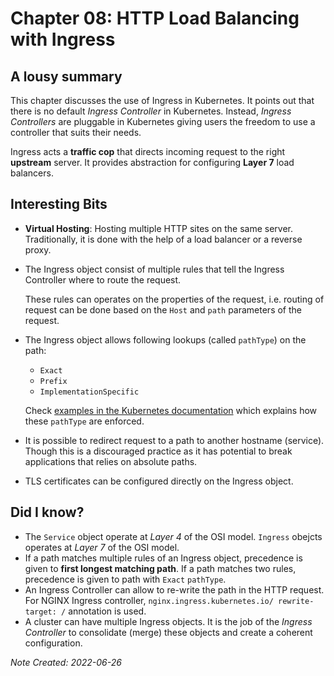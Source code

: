# Chapter 08: HTTP Load Balancing with Ingress

## A lousy summary

This chapter discusses the use of Ingress in Kubernetes.
It points out that there is no default *Ingress Controller*
in Kubernetes. Instead, *Ingress Controllers* are pluggable
in Kubernetes giving users the freedom to use a controller
that suits their needs.

Ingress acts a **traffic cop** that directs incoming request
to the right **upstream** server. It provides abstraction for
configuring **Layer 7** load balancers.

## Interesting Bits

- **Virtual Hosting**: Hosting multiple HTTP sites on the same
  server. Traditionally, it is done with the help of a load
  balancer or a reverse proxy.
- The Ingress object consist of multiple rules that tell the
  Ingress Controller where to route the request.

  These rules can operates on the properties of the request,
  i.e. routing of request can be done based on the `Host` and
  `path` parameters of the request.
- The Ingress object allows following lookups (called `pathType`) on the path:
  - `Exact`
  - `Prefix`
  - `ImplementationSpecific`

  Check [examples in the Kubernetes documentation](https://kubernetes.io/docs/concepts/services-networking/ingress/#path-types)
  which explains how these `pathType` are enforced.
- It is possible to redirect request to a path to another hostname
  (service). Though this is a discouraged practice as it has
  potential to break applications that relies on absolute paths.
- TLS certificates can be configured directly on the Ingress object.

## Did I know?

- The `Service` object operate at *Layer 4* of the OSI model.
  `Ingress` obejcts operates at *Layer 7* of the OSI model.
- If a path matches multiple rules of an Ingress object,
  precedence is given to **first longest matching path**.
  If a path matches two rules, precedence is given to path
  with `Exact` `pathType`.
- An Ingress Controller can allow to re-write the path in the HTTP
  request. For NGINX Ingress controller, `nginx.ingress.kubernetes.io/
rewrite-target: /` annotation is used.
- A cluster can have multiple Ingress objects. It is the job of the
  *Ingress Controller* to consolidate (merge) these objects
  and create a coherent configuration.

*Note Created: 2022-06-26*
